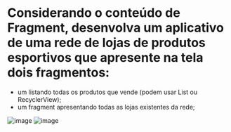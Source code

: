 # Considerando o conteúdo de Fragment, desenvolva um aplicativo de uma rede de lojas de produtos esportivos que apresente na tela dois fragmentos:
- um listando todas os produtos que vende (podem usar List ou RecyclerView);
- um fragment apresentando todas as lojas existentes da rede;

  
![image](https://github.com/GabrielCM16/Android-Code-Samples/assets/121687389/e6cf6a54-9248-4dab-ae74-4e32d8631d99)
![image](https://github.com/GabrielCM16/Android-Code-Samples/assets/121687389/28ce2a9e-083b-4a77-b6ce-786298e1c594)
